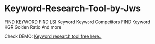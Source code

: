 # Keyword-Research-Tool-by-Jws
FIND KEYWORD   FIND LSI Keyword Keyword Competitors FIND Keyword KGR Golden Ratio And more

Check DEMO: <a href="https://en.jawaraspeed.com/p/premium-keyword-research-tools-for-free.html">Keyword research tool free here..</a>
